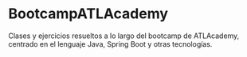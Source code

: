 # BootcampATLAcademy
Clases y ejercicios resueltos a lo largo del bootcamp de ATLAcademy, centrado en el lenguaje Java, Spring Boot y otras tecnologías.
